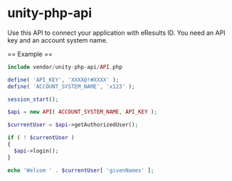 unity-php-api
=============
Use this API to connect your application with eResults ID. You need an API key and an account system name.

== Example ==
```php
include vendor/unity-php-api/API.php

define( 'API_KEY', 'XXXX@!#XXXX' );
define( 'ACCOUNT_SYSTEM_NAME', 'x123' );

session_start();

$api = new API( ACCOUNT_SYSTEM_NAME, API_KEY );

$currentUser = $api->getAuthorizedUser();

if ( ! $currentUser )
{
  $api->login();
}

echo 'Welcom ' . $currentUser[ 'givenNames' ];
```
